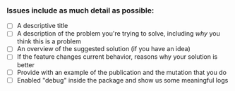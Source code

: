 ### Issues include as much detail as possible:
- [ ] A descriptive title
- [ ] A description of the problem you're trying to solve, including *why* you think this is a problem
- [ ] An overview of the suggested solution (if you have an idea)
- [ ] If the feature changes current behavior, reasons why your solution is better
- [ ] Provide with an example of the publication and the mutation that you do
- [ ] Enabled "debug" inside the package and show us some meaningful logs